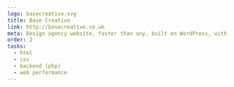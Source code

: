 ```yaml
---
logo: basecreative.svg
title: Base Creative
link: http://basecreative.co.uk
meta: Design agency website, faster than any, built on WordPress, with a living style guide alongside it. Uses WebP and there's a lot of art direction and little animations. SpeedIndex below 1k in best conditions.
order: 2
tasks:
  - html
  - css
  - backend (php)
  - web performance
---
```

